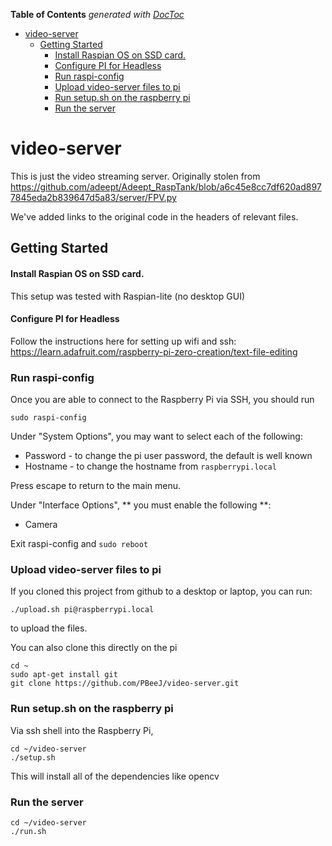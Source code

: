 <!-- START doctoc generated TOC please keep comment here to allow auto update -->
<!-- DON'T EDIT THIS SECTION, INSTEAD RE-RUN doctoc TO UPDATE -->

**Table of Contents** _generated with [DocToc](https://github.com/thlorenz/doctoc)_

- [video-server](#video-server)
  - [Getting Started](#getting-started)
    - [Install Raspian OS on SSD card.](#install-raspian-os-on-ssd-card)
    - [Configure PI for Headless](#configure-pi-for-headless)
    - [Run raspi-config](#run-raspi-config)
    - [Upload video-server files to pi](#upload-video-server-files-to-pi)
    - [Run setup.sh on the raspberry pi](#run-setupsh-on-the-raspberry-pi)
    - [Run the server](#run-the-server)

<!-- END doctoc generated TOC please keep comment here to allow auto update -->

# video-server

This is just the video streaming server. Originally stolen from https://github.com/adeept/Adeept_RaspTank/blob/a6c45e8cc7df620ad8977845eda2b839647d5a83/server/FPV.py

We've added links to the original code in the headers of relevant files.

## Getting Started

#### Install Raspian OS on SSD card.

This setup was tested with Raspian-lite (no desktop GUI)

#### Configure PI for Headless

Follow the instructions here for setting up wifi and ssh:
https://learn.adafruit.com/raspberry-pi-zero-creation/text-file-editing

### Run raspi-config

Once you are able to connect to the Raspberry Pi via SSH, you should run

```
sudo raspi-config
```

Under "System Options", you may want to select each of the following:

- Password - to change the pi user password, the default is well known
- Hostname - to change the hostname from `raspberrypi.local`

Press escape to return to the main menu.

Under "Interface Options", ** you must enable the following **:

- Camera

Exit raspi-config and `sudo reboot`

### Upload video-server files to pi

If you cloned this project from github to a desktop or laptop, you can run:

```
./upload.sh pi@raspberrypi.local
```

to upload the files.

You can also clone this directly on the pi

```
cd ~
sudo apt-get install git
git clone https://github.com/PBeeJ/video-server.git
```

### Run setup.sh on the raspberry pi

Via ssh shell into the Raspberry Pi,

```
cd ~/video-server
./setup.sh
```

This will install all of the dependencies like opencv

### Run the server

```
cd ~/video-server
./run.sh
```
